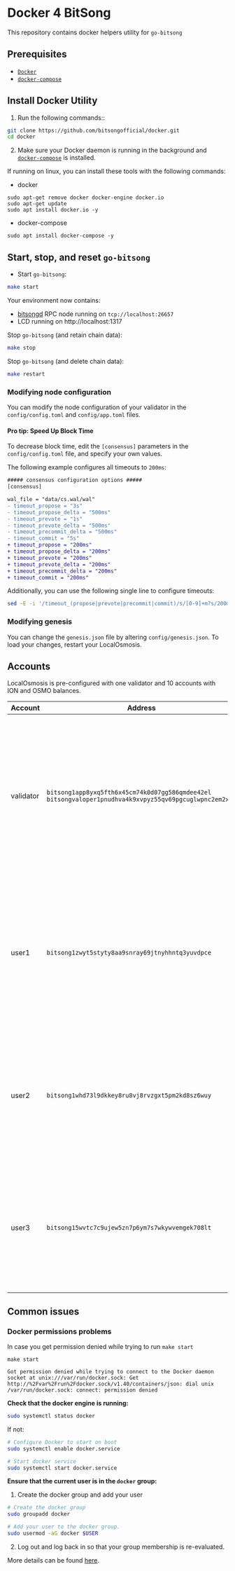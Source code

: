 # Docker 4 BitSong

This repository contains docker helpers utility for `go-bitsong`

## Prerequisites

- [`Docker`](https://www.docker.com/)
- [`docker-compose`](https://github.com/docker/compose)

## Install Docker Utility

1. Run the following commands::

```sh
git clone https://github.com/bitsongofficial/docker.git
cd docker
```

2. Make sure your Docker daemon is running in the background and [`docker-compose`](https://github.com/docker/compose) is installed.

If running on linux, you can install these tools with the following commands:

- docker
```
sudo apt-get remove docker docker-engine docker.io
sudo apt-get update
sudo apt install docker.io -y
```
- docker-compose
```
sudo apt install docker-compose -y
```

## Start, stop, and reset `go-bitsong`

- Start `go-bitsong`:

```sh
make start
```

Your environment now contains:

- [bitsongd](http://github.com/bitsongofficial/go.bitsong) RPC node running on `tcp://localhost:26657`
- LCD running on http://localhost:1317

Stop `go-bitsong` (and retain chain data):

```sh
make stop
```

Stop `go-bitsong` (and delete chain data):

```sh
make restart
```

### Modifying node configuration

You can modify the node configuration of your validator in the `config/config.toml` and `config/app.toml` files.

#### Pro tip: Speed Up Block Time

To decrease block time, edit the `[consensus]` parameters in the `config/config.toml` file, and specify your own values.

The following example configures all timeouts to `200ms`:

```diff
##### consensus configuration options #####
[consensus]

wal_file = "data/cs.wal/wal"
- timeout_propose = "3s"
- timeout_propose_delta = "500ms"
- timeout_prevote = "1s"
- timeout_prevote_delta = "500ms"
- timeout_precommit_delta = "500ms"
- timeout_commit = "5s"
+ timeout_propose = "200ms"
+ timeout_propose_delta = "200ms"
+ timeout_prevote = "200ms"
+ timeout_prevote_delta = "200ms"
+ timeout_precommit_delta = "200ms"
+ timeout_commit = "200ms"
```

Additionally, you can use the following single line to configure timeouts:

```sh
sed -E -i '/timeout_(propose|prevote|precommit|commit)/s/[0-9]+m?s/200ms/' config/config.toml
```

### Modifying genesis

You can change the `genesis.json` file by altering `config/genesis.json`. To load your changes, restart your LocalOsmosis.

## Accounts

LocalOsmosis is pre-configured with one validator and 10 accounts with ION and OSMO balances.

| Account   | Address                                                                                                  | Mnemonic                                                                                                                                                                   |
| --------- | -------------------------------------------------------------------------------------------------------- | -------------------------------------------------------------------------------------------------------------------------------------------------------------------------- |
| validator | `bitsong1app8yxq5fth6x45cm74k0d07gg586qmdee42el`<br/>`bitsongvaloper1pnudhva4k9xvpyz55qv69pgcuglwpnc2em2x96` | `human visual corn anchor pond buffalo limit radar used winner orphan taxi library warm finger pattern doctor disagree ask minimum frequent electric foam program`                    |
| user1     | `bitsong1zwyt5styty8aa9snray69jtnyhhntq3yuvdpce`                                                           | `satisfy town rack armed black belt equip ribbon such course drip float measure nature shift gospel flight monster abuse daughter stone canyon picnic satisfy`                       |
| user2     | `bitsong1whd73l9dkkey8ru8vj8rvzgxt5pm2kd8sz6wuy`                                                           | `idle popular match scissors news pumpkin slush legend cup one estate purchase drill history cheese field liar follow ripple gown since skate dirt stone`              |
| user3     | `bitsong15wvtc7c9ujew5zn7p6ym7s7wkywvemgek708lt`                                                           | `orient suit behave effort curious skate wild parade about sing farm such teach gesture chest size flavor evil shrug slush canoe fold trumpet muffin`        |

## Common issues

### Docker permissions problems

In case you get permission denied while trying to run `make start`

```
make start

Got permission denied while trying to connect to the Docker daemon socket at unix:///var/run/docker.sock: Get http://%2Fvar%2Frun%2Fdocker.sock/v1.40/containers/json: dial unix /var/run/docker.sock: connect: permission denied
```

**Check that the docker engine is running:**

```bash
sudo systemctl status docker
```

If not:

```bash
# Configure Docker to start on boot
sudo systemctl enable docker.service

# Start docker service
sudo systemctl start docker.service
```

**Ensure that the current user is in the `docker` group:**

1. Create the docker group and add your user

```bash
# Create the docker group
sudo groupadd docker

# Add your user to the docker group.
sudo usermod -aG docker $USER
```

2. Log out and log back in so that your group membership is re-evaluated.

More details can be found [here](https://docs.docker.com/engine/install/linux-postinstall/).